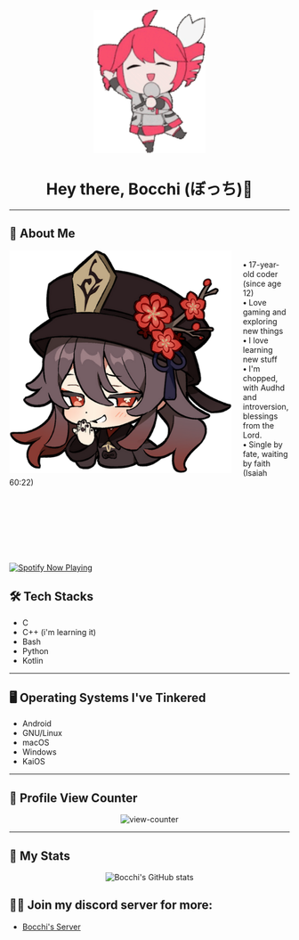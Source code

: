 <p align="center">
  <img src="https://raw.githubusercontent.com/Crystaltrd/Crystaltrd/refs/heads/main/teto-tetoris.gif" alt="tetoris" width="200">
</p>

<h1 align="center">Hey there, Bocchi (ぼっち)👋</h1>

---

## 🌸 About Me
<p>
  <img src="hutao.png" alt="Hu Tao" width="400" align="left" style="margin-right: 20px;" />
  <br>
  <b>•</b> 17-year-old coder (since age 12)<br>
  <b>•</b> Love gaming and exploring new things<br>
  <b>•</b> I love learning new stuff<br>
  <b>•</b> I'm chopped, with Audhd and introversion, blessings from the Lord.<br>
  <b>•</b> Single by fate, waiting by faith (Isaiah 60:22)<br>
  <br><br><br><br><br><br><br><br>
  <a href="https://open.spotify.com/user/31yff4qe7m5vps7nfx3j7soi4lcu">
    <img src="https://spotify-github-profile.kittinanx.com/api/view?uid=31yff4qe7m5vps7nfx3j7soi4lcu&cover_image=true&theme=novatorem&show_offline=false&background_color=0d1117&interchange=false&bar_color=1db954&bar_color_cover=false" alt="Spotify Now Playing" />
  </a>
</p>

## 🛠️ Tech Stacks
- C
- C++ (i'm learning it)
- Bash
- Python
- Kotlin

---

## 🖥️ Operating Systems I've Tinkered
- Android
- GNU/Linux
- macOS
- Windows
- KaiOS

---

## 👀 Profile View Counter
<p align="center">
  <img src="https://moe-counter.glitch.me/get/@bocchi-the-dev?theme=original-new" alt="view-counter"/>
</p>

---

## 🥰 My Stats
<p align="center">
  <img src="https://github-readme-stats-denvercoder1.vercel.app/api?username=bocchi-the-dev&show_icons=true&include_all_commits=true&count_private=true&theme=tokyonight" alt="Bocchi's GitHub stats" />
</p>

## 👋🏻 Join my discord server for more:
- [Bocchi's Server](https://discord.gg/GRded35Ak4)